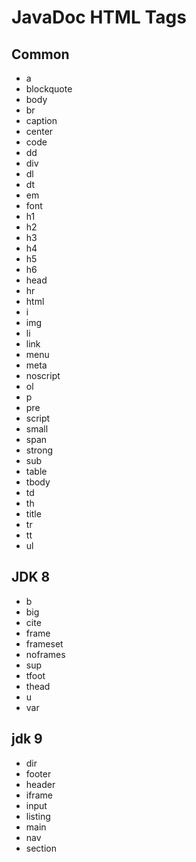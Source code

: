 # JavaDoc HTML Tags

## Common

- a
- blockquote
- body
- br
- caption
- center
- code
- dd
- div
- dl
- dt
- em
- font
- h1
- h2
- h3
- h4
- h5
- h6
- head
- hr
- html
- i
- img
- li
- link
- menu
- meta
- noscript
- ol
- p
- pre
- script
- small
- span
- strong
- sub
- table
- tbody
- td
- th
- title
- tr
- tt
- ul

## JDK 8

- b
- big
- cite
- frame
- frameset
- noframes
- sup
- tfoot
- thead
- u
- var

## jdk 9

- dir
- footer
- header
- iframe
- input
- listing
- main
- nav
- section


